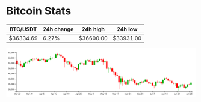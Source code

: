 # Bitcoin Stats

BTC/USDT|24h change|24h high|24h low|
|---|---|---|---|
|$36334.69|6.27%|$36600.00|$33931.00|

<img src="./chart.svg">
